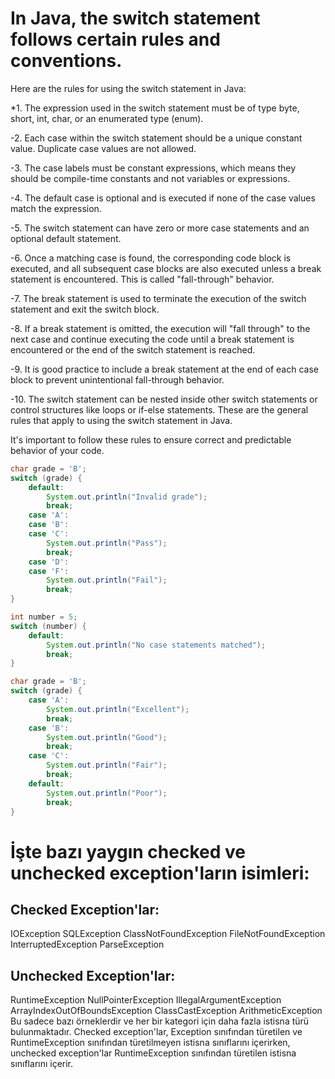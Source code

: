 # In Java, the switch statement follows certain rules and conventions.
Here are the rules for using the switch statement in Java:

  *1. The expression used in the switch statement must be of type byte, short, int, char, or an enumerated type (enum).

  -2. Each case within the switch statement should be a unique constant value. Duplicate case values are not allowed.

  -3. The case labels must be constant expressions, which means they should be compile-time constants and not variables or expressions.

  -4. The default case is optional and is executed if none of the case values match the expression.

  -5. The switch statement can have zero or more case statements and an optional default statement.

  -6. Once a matching case is found, the corresponding code block is executed,
  and all subsequent case blocks are also executed unless a break statement is encountered.
  This is called "fall-through" behavior.

  -7. The break statement is used to terminate the execution of the switch statement and exit the switch block.

  -8. If a break statement is omitted, the execution will "fall through" to the next case and
  continue executing the code until a break statement is encountered or the end of the switch statement is reached.

  -9. It is good practice to include a break statement at the end of each case block to prevent unintentional fall-through behavior.

  -10. The switch statement can be nested inside other switch statements or control structures like loops or if-else statements.
  These are the general rules that apply to using the switch statement in Java.

  It's important to follow these rules to ensure correct and predictable behavior of your code.
  
```java
char grade = 'B';
switch (grade) {
    default:
        System.out.println("Invalid grade");
        break;
    case 'A':
    case 'B':
    case 'C':
        System.out.println("Pass");
        break;
    case 'D':
    case 'F':
        System.out.println("Fail");
        break;
}
```
```java
int number = 5;
switch (number) {
    default:
        System.out.println("No case statements matched");
        break;
}
```

```java
char grade = 'B';
switch (grade) {
    case 'A':
        System.out.println("Excellent");
        break;
    case 'B':
        System.out.println("Good");
        break;
    case 'C':
        System.out.println("Fair");
        break;
    default:
        System.out.println("Poor");
        break;
}
```

# İşte bazı yaygın checked ve unchecked exception'ların isimleri:

## Checked Exception'lar:

IOException
SQLException
ClassNotFoundException
FileNotFoundException
InterruptedException
ParseException

## Unchecked Exception'lar:

RuntimeException
NullPointerException
IllegalArgumentException
ArrayIndexOutOfBoundsException
ClassCastException
ArithmeticException
Bu sadece bazı örneklerdir ve her bir kategori için daha fazla istisna türü bulunmaktadır. 
Checked exception'lar, Exception sınıfından türetilen ve RuntimeException sınıfından türetilmeyen istisna sınıflarını içerirken, 
unchecked exception'lar RuntimeException sınıfından türetilen istisna sınıflarını içerir.